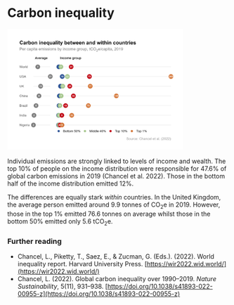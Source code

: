 # Carbon inequality

<img src="plot.jpeg" alt="Carbon inequality" width="400"/>

Individual emissions are strongly linked to levels of income and wealth. The top 10% of people on the income distribution were responsible for 47.6% of global carbon emissions in 2019 (Chancel et al. 2022). Those in the bottom half of the income distribution emitted 12%.

The differences are equally stark *within* countries. In the United Kingdom, the average person emitted around 9.9 tonnes of CO<sub>2</sub>e in 2019. However, those in the top 1% emitted 76.6 tonnes on average whilst those in the bottom 50% emitted only 5.6 tCO<sub>2</sub>e.

### Further reading
- Chancel, L., Piketty, T., Saez, E., & Zucman, G. (Eds.). (2022). World inequality report. Harvard University Press. [https://wir2022.wid.world/](https://wir2022.wid.world/)
- Chancel, L. (2022). Global carbon inequality over 1990–2019. *Nature Sustainability*, 5(11), 931–938. [https://doi.org/10.1038/s41893-022-00955-z](https://doi.org/10.1038/s41893-022-00955-z)